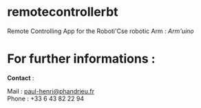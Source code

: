 # remotecontrollerbt

Remote Controlling App for the Roboti'Cse robotic Arm : _Arm'uino_

# For further informations : 

**Contact** : 

Mail : paul-henri@phandrieu.fr  
Phone : +33 6 43 82 22 94
